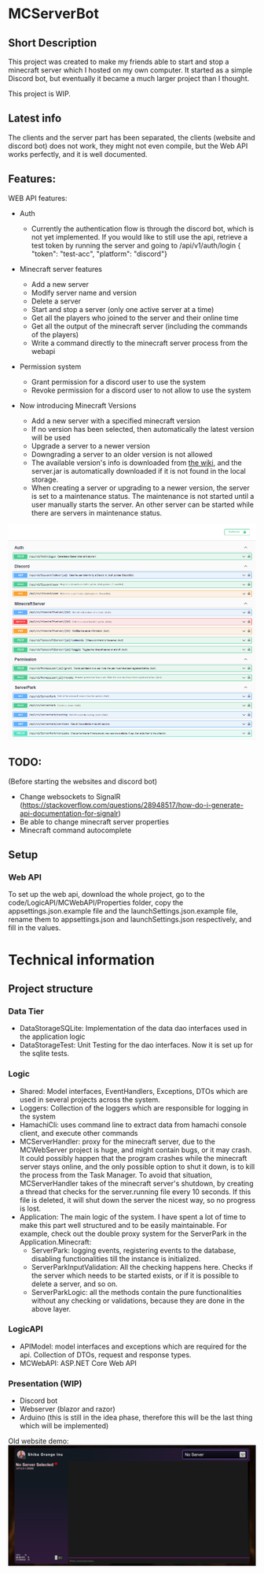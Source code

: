 # MCServerBot
## Short Description
This project was created to make my friends able to 
start and stop a minecraft server which I hosted on my own computer. 
It started as a simple Discord bot, but eventually it became a much 
larger project than I thought. 

This project is WIP.

## Latest info
The clients and the server part has been separated, the clients (website and discord bot) 
does not work, they might not even compile, but the Web API works perfectly, and it is well documented.

## Features:
WEB API features:

- Auth
	- Currently the authentication flow is through the discord bot, which is not yet implemented. If you would like to still use the api, retrieve a test token by running the server and going to /api/v1/auth/login { "token": "test-acc", "platform": "discord"}


- Minecraft server features
	- Add a new server
	- Modify server name and version
	- Delete a server
	- Start and stop a server (only one active server at a time)
	- Get all the players who joined to the server and their online time
	- Get all the output of the minecraft server (including the commands of the players)
	- Write a command directly to the minecraft server process from the webapi

- Permission system
	- Grant permission for a discord user to use the system
	- Revoke permission for a discord user to not allow to use the system

- Now introducing Minecraft Versions
	- Add a new server with a specified minecraft version
	- If no version has been selected, then automatically the latest version will be used
	- Upgrade a server to a newer version
	- Downgrading a server to an older version is not allowed
	- The available version's info is downloaded from [the wiki](https://minecraft.fandom.com/wiki/Java_Edition_version_history), and the server.jar is automatically downloaded if it is not found in the local storage.
	- When creating a server or upgrading to a newer version, the server is set to a maintenance status. The maintenance is not started until a user manually starts the server. An other server can be started while there are servers in maintenance status.

<img src="docs/images/api-endpoints.png">


## TODO:
(Before starting the websites and discord bot)
- Change websockets to SignalR (https://stackoverflow.com/questions/28948517/how-do-i-generate-api-documentation-for-signalr)
- Be able to change minecraft server properties
- Minecraft command autocomplete


## Setup

### Web API
To set up the web api, download the whole project, 
go to the code/LogicAPI/MCWebAPI/Properties folder, copy the appsettings.json.example file and the launchSettings.json.example file,
rename them to appsettings.json and launchSettings.json respectively, and fill in the values.


# Technical information

## Project structure

### Data Tier

- DataStorageSQLite: Implementation of the data dao interfaces used in the application logic
- DataStorageTest: Unit Testing for the dao interfaces. Now it is set up for the sqlite tests.

### Logic

- Shared: Model interfaces, EventHandlers, Exceptions, DTOs which are used in several projects across the system.
- Loggers: Collection of the loggers which are responsible for logging in the system
- HamachiCli: uses command line to extract data from hamachi console client, and execute other commands
- MCServerHandler: proxy for the minecraft server, due to the MCWebServer project is huge, and might contain bugs, or it may crash. It could possibly happen that the program crashes while the minecraft server stays online, and the only possible option to shut it down, is to kill the process from the Task Manager. To avoid that situation, MCServerHandler takes of the minecraft server's shutdown, by creating a thread that checks for the server.running file every 10 seconds. If this file is deleted, it will shut down the server the nicest way, so no progress is lost.
- Application: The main logic of the system. I have spent a lot of time to make this part well structured and to be easily maintainable. For example, check out the double proxy system for the ServerPark in the Application.Minecraft:
  - ServerPark: logging events, registering events to the database, disabling functionalities till the instance is initialized.
  - ServerParkInputValidation: All the checking happens here. Checks if the server which needs to be started exists, or if it is possible to delete a server, and so on.
  - ServerParkLogic: all the methods contain the pure functionalities without any checking or validations, because they are done in the above layer.

### LogicAPI

- APIModel: model interfaces and exceptions which are required for the api. Collection of DTOs, request and response types.
- MCWebAPI: ASP.NET Core Web API

### Presentation (WIP)

- Discord bot
- Webserver (blazor and razor)
- Arduino (this is still in the idea phase, therefore this will be the last thing which will be implemented)

Old website demo: 
<img src="docs/images/website-old.png">
